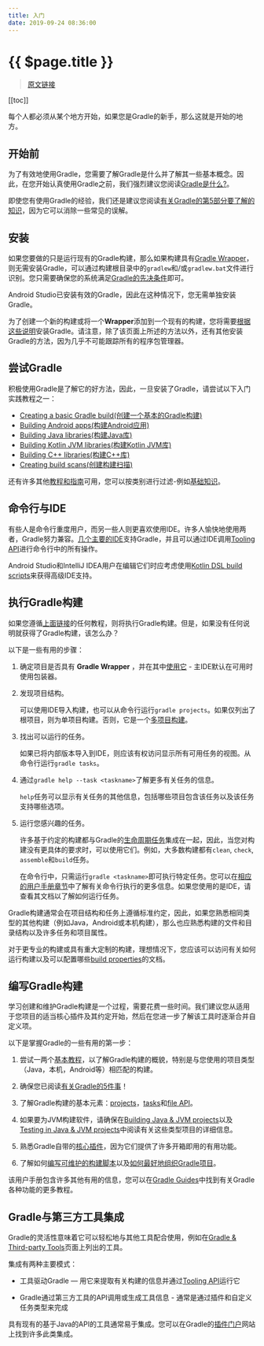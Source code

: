 ```yaml
---
title: 入门
date: 2019-09-24 08:36:00
---
```


# {{ $page.title }}

> [原文链接](https://docs.gradle.org/current/userguide/getting_started.html)

[[toc]]

每个人都必须从某个地方开始，如果您是Gradle的新手，那么这就是开始的地方。

## 开始前

为了有效地使用Gradle，您需要了解Gradle是什么并了解其一些基本概念。因此，在您开始认真使用Gradle之前，我们强烈建议您阅读[Gradle是什么?](https://docs.gradle.org/current/userguide/what_is_gradle.html#what_is_gradle)。

即使您有使用Gradle的经验，我们还是建议您阅读[有关Gradle的第5部分要了解的知识](https://docs.gradle.org/current/userguide/what_is_gradle.html#five_things)，因为它可以消除一些常见的误解。

## 安装

如果您要做的只是运行现有的Gradle构建，那么如果构建具有[Gradle Wrapper](https://docs.gradle.org/current/userguide/gradle_wrapper.html#gradle_wrapper)，则无需安装Gradle，可以通过构建根目录中的`gradlew`和/或`gradlew.bat`文件进行识别。您只需要确保您的系统满足[Gradle的先决条件](https://docs.gradle.org/current/userguide/installation.html#sec:prerequisites)即可。

Android Studio已安装有效的Gradle，因此在这种情况下，您无需单独安装Gradle。

为了创建一个新的构建或将一个**Wrapper**添加到一个现有的构建，您将需要[根据这些说明](https://docs.gradle.org/current/userguide/installation.html#installation)安装Gradle。请注意，除了该页面上所述的方法以外，还有其他安装Gradle的方法，因为几乎不可能跟踪所有的程序包管理器。

## 尝试Gradle

积极使用Gradle是了解它的好方法，因此，一旦安装了Gradle，请尝试以下入门实践教程之一：

- [Creating a basic Gradle build(创建一个基本的Gradle构建)](/guides/getting-started/01-creating-new-gradle-builds)
- [Building Android apps(构建Android应用)](https://developer.android.com/training/basics/firstapp/)
- [Building Java libraries(构建Java库)](https://guides.gradle.org/building-java-libraries/)
- [Building Kotlin JVM libraries(构建Kotlin JVM库)](https://guides.gradle.org/building-kotlin-jvm-libraries/)
- [Building C++ libraries(构建C++库)](https://guides.gradle.org/building-cpp-libraries/)
- [Creating build scans(创建构建扫描)](/guides/getting-started/02-creating-build-scans)

还有许多其他[教程和指南](https://gradle.org/guides/)可用，您可以按类别进行过滤-例如[基础知识](https://gradle.org/guides/?q=Fundamentals)。

## 命令行与IDE

有些人是命令行重度用户，而另一些人则更喜欢使用IDE。许多人愉快地使用两者，Gradle努力兼容。[几个主要的IDE](https://docs.gradle.org/current/userguide/third_party_integration.html#ides)支持Gradle，并且可以通过IDE调用[Tooling API](https://docs.gradle.org/current/userguide/embedding.html#embedding)进行命令行中的所有操作。

Android Studio和IntelliJ IDEA用户在编辑它们时应考虑使用[Kotlin DSL build scripts](https://docs.gradle.org/current/userguide/kotlin_dsl.html#kotlin_dsl)来获得高级IDE支持。

## 执行Gradle构建

如果您遵循[上面链接](#尝试gradle)的任何教程，则将执行Gradle构建。但是，如果没有任何说明就获得了Gradle构建，该怎么办？

以下是一些有用的步骤：

1. 确定项目是否具有 **Gradle Wrapper** ，并在其中[使用它](https://docs.gradle.org/current/userguide/gradle_wrapper.html#sec:using_wrapper) - 主IDE默认在可用时使用包装器。

2. 发现项目结构。

    可以使用IDE导入构建，也可以从命令行运行`gradle projects`。如果仅列出了根项目，则为单项目构建。否则，它是一个[多项目构建](https://docs.gradle.org/current/userguide/intro_multi_project_builds.html#intro_multi_project_builds)。

3. 找出可以运行的任务。

    如果已将内部版本导入到IDE，则应该有权访问显示所有可用任务的视图。从命令行运行`gradle tasks`。

4. 通过`gradle help --task <taskname>`了解更多有关任务的信息。

    `help`任务可以显示有关任务的其他信息，包括哪些项目包含该任务以及该任务支持哪些选项。

5. 运行您感兴趣的任务。

    许多基于约定的构建都与Gradle的[生命周期任务](https://docs.gradle.org/current/userguide/base_plugin.html#sec:base_tasks)集成在一起，因此，当您对构建没有更具体的要求时，可以使用它们。例如，大多数构建都有`clean`, `check`, `assemble`和`build`任务。

    在命令行中，只需运行`gradle <taskname>`即可执行特定任务。您可以在[相应的用户手册章节](https://docs.gradle.org/current/userguide/command_line_interface.html#command_line_interface)中了解有关命令行执行的更多信息。如果您使用的是IDE，请查看其文档以了解如何运行任务。

Gradle构建通常会在项目结构和任务上遵循标准约定，因此，如果您熟悉相同类型的其他构建（例如Java，Android或本机构建），那么也应熟悉构建的文件和目录结构以及许多任务和项目属性。

对于更专业的构建或具有重大定制的构建，理想情况下，您应该可以访问有关如何运行构建以及可以配置哪些[build properties](https://docs.gradle.org/current/userguide/build_environment.html#build_environment)的文档。

## 编写Gradle构建

学习创建和维护Gradle构建是一个过程，需要花费一些时间。我们建议您从适用于您项目的适当核心插件及其约定开始，然后在您进一步了解该工具时逐渐合并自定义项。

以下是掌握Gradle的一些有用的第一步：

1. 尝试一两个[基本教程](#尝试gradle)，以了解Gradle构建的概貌，特别是与您使用的项目类型（Java，本机，Android等）相匹配的构建。

2. 确保您已阅读[有关Gradle的5件事](https://docs.gradle.org/current/userguide/what_is_gradle.html#five_things)！

3. 了解Gradle构建的基本元素：[projects](https://docs.gradle.org/current/userguide/tutorial_using_tasks.html#sec:projects_and_tasks)，[tasks](https://docs.gradle.org/current/userguide/more_about_tasks.html#more_about_tasks)和[file API](https://docs.gradle.org/current/userguide/working_with_files.html#working_with_files)。

4. 如果要为JVM构建软件，请确保在[Building Java & JVM projects](https://docs.gradle.org/current/userguide/building_java_projects.html#building_java_projects)以及[Testing in Java & JVM projects](https://docs.gradle.org/current/userguide/java_testing.html#java_testing)中阅读有关这些类型项目的详细信息。

5. 熟悉Gradle自带的[核心插件](https://docs.gradle.org/current/userguide/plugin_reference.html#plugin_reference)，因为它们提供了许多开箱即用的有用功能。

6. 了解如何[编写可维护的构建脚本](https://docs.gradle.org/current/userguide/authoring_maintainable_build_scripts.html#authoring_maintainable_build_scripts)以及[如何最好地组织Gradle项目](https://docs.gradle.org/current/userguide/organizing_gradle_projects.html#organizing_gradle_projects)。

该用户手册包含许多其他有用的信息，您可以在[Gradle Guides](https://gradle.org/guides/)中找到有关Gradle各种功能的更多教程。

## Gradle与第三方工具集成

Gradle的灵活性意味着它可以轻松地与其他工具配合使用，例如在[Gradle & Third-party Tools](https://docs.gradle.org/current/userguide/third_party_integration.html#third_party_integration)页面上列出的工具。

集成有两种主要模式：

- 工具驱动Gradle — 用它来提取有关构建的信息并通过[Tooling API](https://docs.gradle.org/current/userguide/embedding.html#embedding)运行它

- Gradle通过第三方工具的API调用或生成工具信息 - 通常是通过插件和自定义任务类型来完成

具有现有的基于Java的API的工具通常易于集成。您可以在Gradle的[插件门户](https://plugins.gradle.org)网站上找到许多此类集成。

